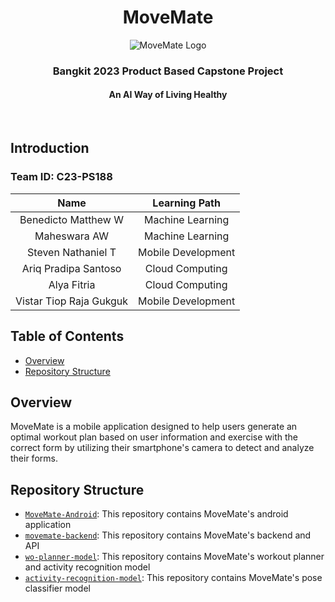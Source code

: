 <h1 align="center">MoveMate</h1>
<p align="center">
  <img src="https://github.com/pdshi/.github/assets/85666915/a97ba559-345d-4d5e-bbcc-9af4be126a8f" alt="MoveMate Logo">
</p>
<h3 align="center">Bangkit 2023 Product Based Capstone Project</h3>
<h4 align="center">An AI Way of Living Healthy</h4>
<br>

## Introduction
### Team ID: C23-PS188
| Name | Learning Path |
| :---: | :---: |
| Benedicto Matthew W | Machine Learning |
| Maheswara AW | Machine Learning |
| Steven Nathaniel T | Mobile Development |
| Ariq Pradipa Santoso | Cloud Computing |
| Alya Fitria | Cloud Computing |
| Vistar Tiop Raja Gukguk | Mobile Development |

## Table of Contents

- [Overview](#overview)
- [Repository Structure](#repository-structure)

## Overview
MoveMate is a mobile application designed to help users generate an optimal workout plan based on user information and exercise with the correct form by utilizing their smartphone's camera to detect and analyze their forms.

## Repository Structure
- [`MoveMate-Android`](https://github.com/pdshi/MoveMate-Android): This repository contains MoveMate's android application
- [`movemate-backend`](https://github.com/pdshi/movemate-backend): This repository contains MoveMate's backend and API
- [`wo-planner-model`](https://github.com/pdshi/wo-planner-model): This repository contains MoveMate's workout planner and activity recognition model
- [`activity-recognition-model`](https://github.com/pdshi/activity-recognition-model): This repository contains MoveMate's pose classifier model
